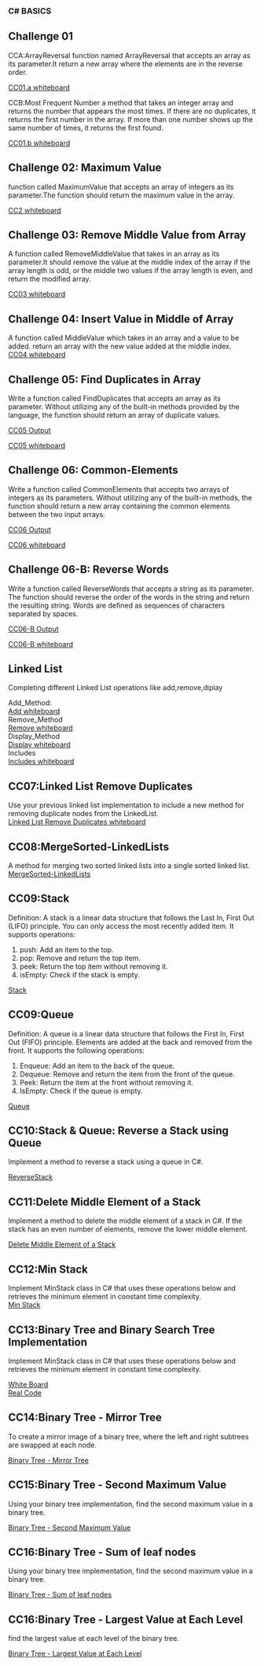 ### C# BASICS
  
## Challenge 01
 CCA:ArrayReversal
function named ArrayReversal that accepts an array as its parameter.It return a new array where the elements are in the reverse order.  

[CC01.a whiteboard](https://github.com/ReemLSHHSM/challenges-and-data-structures/blob/whiteboard-challenges/C%23BASICS/ArrayReversal/CCA.PNG?raw=true "Visit CC01.a")

CCB:Most Frequent Number
a method that takes an integer array and returns the number that appears the most times. If there are no duplicates, it returns the first number in the array. If more than one number shows up the same number of times, it returns the first found.  


[CC01.b whiteboard](https://github.com/ReemLSHHSM/challenges-and-data-structures/blob/whiteboard-challenges/C%23BASICS/FrequentNumber/CCB.PNG?raw=true "Visit CC01.b")

## Challenge 02: Maximum Value
function called MaximumValue that accepts an array of integers as its parameter.The function should return the maximum value in the array.  

[CC2 whiteboard](https://github.com/ReemLSHHSM/challenges-and-data-structures/blob/master/C%23BASICS/Maximum/CC2.PNG?raw=true "Visit CC02")

  

## Challenge 03: Remove Middle Value from Array  
A function called RemoveMiddleValue that takes in an array as its parameter.It should remove the value at the middle index of the array if the array length is odd, or the middle two values if the array length is even, and return the modified array.  

[CC03 whiteboard](https://github.com/ReemLSHHSM/challenges-and-data-structures/blob/master/C%23BASICS/Remove%20Middle%20Value%20from%20Array/cc3.PNG?raw=true "Visit CC03") 

## Challenge 04: Insert Value in Middle of Array 
A function called MiddleValue which takes in an array and a value to be added. return an array with the new value added at the middle index.  
[CC04 whiteboard](https://github.com/ReemLSHHSM/challenges-and-data-structures/blob/master/C%23BASICS/Insert%20Value%20in%20Middle%20of%20Array/cc4.PNG?raw=true "Visit CC04")   

## Challenge 05: Find Duplicates in Array 
Write a function called FindDuplicates that accepts an array as its parameter. Without utilizing any of the built-in methods provided by the language, the function should return an array of duplicate values.     

[CC05 Output](https://github.com/ReemLSHHSM/challenges-and-data-structures/blob/master/C%23BASICS/Challenges/Find-Duplicates/Capture5.PNG?raw=true "Visit CC05")  

[CC05 whiteboard](https://github.com/ReemLSHHSM/challenges-and-data-structures/blob/master/C%23BASICS/Challenges/Find-Duplicates/cc5.PNG?raw=true "Visit CC05")   


## Challenge 06: Common-Elements 
Write a function called CommonElements that accepts two arrays of integers as its parameters. Without utilizing any of the built-in methods, the function should return a new array containing the common elements between the two input arrays.

[CC06 Output](https://github.com/ReemLSHHSM/challenges-and-data-structures/blob/master/C%23BASICS/Common-Elements/cc6.PNG?raw=true "Visit CC06")  

[CC06 whiteboard](https://github.com/ReemLSHHSM/challenges-and-data-structures/blob/master/C%23BASICS/Common-Elements/cc06.PNG?raw=true "Visit CC06")   

## Challenge 06-B: Reverse Words 
Write a function called ReverseWords that accepts a string as its parameter. The function should reverse the order of the words in the string and return the resulting string. Words are defined as sequences of characters separated by spaces.   

[CC06-B Output](https://github.com/ReemLSHHSM/challenges-and-data-structures/blob/Reverse-Words/C%23BASICS/Reverse%20Words/cc7.PNG?raw=true "Visit CC06-B")  

[CC06-B whiteboard](https://github.com/ReemLSHHSM/challenges-and-data-structures/blob/Reverse-Words/C%23BASICS/Reverse%20Words/cc07.PNG?raw=true "Visit CC06-B")

## Linked List
Completing different Linked List operations like add,remove,diplay  

Add_Method:  
[Add whiteboard](https://github.com/ReemLSHHSM/challenges-and-data-structures/blob/master/C%23BASICS/LinkedList/Add_Node.PNG "Visit Add")   
Remove_Method   
[Remove whiteboard](https://github.com/ReemLSHHSM/challenges-and-data-structures/blob/master/C%23BASICS/LinkedList/Remove.PNG "Visit Remove")   
Display_Method   
[Display whiteboard](https://github.com/ReemLSHHSM/challenges-and-data-structures/blob/master/C%23BASICS/LinkedList/Display.PNG "Visit Display")   
Includes   
[Includes whiteboard](https://github.com/ReemLSHHSM/challenges-and-data-structures/blob/master/C%23BASICS/LinkedList/Includes.PNG "Visit Includes")    

## CC07:Linked List Remove Duplicates   
Use your previous linked list implementation to include a new method for removing duplicate nodes from the LinkedList.   
[Linked List Remove Duplicates whiteboard](https://github.com/ReemLSHHSM/challenges-and-data-structures/blob/master/C%23BASICS/Linked%20List%20Remove%20Duplicates/cc7.PNG "Visit Linked List Remove Duplicates")     

## CC08:MergeSorted-LinkedLists   
A method for merging two sorted linked lists into a single sorted linked list.   
[ MergeSorted-LinkedLists](https://github.com/ReemLSHHSM/challenges-and-data-structures/blob/master/C%23BASICS/MergeSorted-LinkedLists/cc08.PNG?raw=true "Visit  MergeSorted-LinkedLists")      

## CC09:Stack
Definition: A stack is a linear data structure that follows the Last In, First Out (LIFO) principle. You can only access the most recently added item. It supports operations:
1. push: Add an item to the top.
2. pop: Remove and return the top item.
3. peek: Return the top item without removing it.
4. isEmpty: Check if the stack is empty.
   
[Stack](https://github.com/ReemLSHHSM/challenges-and-data-structures/blob/Stack-and-Queue-Implementation/C%23BASICS/Stack%20%26%20Queue/cc08%20stack.PNG "Visit Stack")      

## CC09:Queue
Definition: A queue is a linear data structure that follows the First In, First Out (FIFO) principle. Elements are added at the back and removed from the front. It supports the following operations:
1. Enqueue: Add an item to the back of the queue.
2. Dequeue: Remove and return the item from the front of the queue.
3. Peek: Return the item at the front without removing it.
4. IsEmpty: Check if the queue is empty.
   
[Queue](https://github.com/ReemLSHHSM/challenges-and-data-structures/blob/Stack-and-Queue-Implementation/C%23BASICS/Stack%20%26%20Queue/cc08queue.PNG "Visit Queue")    


## CC10:Stack & Queue: Reverse a Stack using Queue
Implement a method to reverse a stack using a queue in C#.
   

[ReverseStack](https://github.com/ReemLSHHSM/challenges-and-data-structures/blob/master/C%23BASICS/ReverseStackUsingQueue/cc10.PNG "Visit ReverseStack")        

## CC11:Delete Middle Element of a Stack
Implement a method to delete the middle element of a stack in C#. If the stack has an even number of elements, remove the lower middle element.
   
[Delete Middle Element of a Stack](https://github.com/ReemLSHHSM/challenges-and-data-structures/blob/Delete-Middle-Element-Stack/C%23BASICS/DeleteMiddleElement/cc11.PNG?raw=true "Visit Delete Middle Element of a Stack")    

## CC12:Min Stack
Implement MinStack class in C# that uses these operations below and retrieves the minimum element in constant time complexity.   
[Min Stack](https://github.com/ReemLSHHSM/challenges-and-data-structures/blob/Min-Stack/C%23BASICS/MinStack/cc12.PNG?raw=true "Visit Min Stack")   

## CC13:Binary Tree and Binary Search Tree Implementation
Implement MinStack class in C# that uses these operations below and retrieves the minimum element in constant time complexity.   

[White Board](https://github.com/ReemLSHHSM/challenges-and-data-structures/blob/Min-Stack/C%23BASICS/MinStack/cc12.PNG?raw=true "Visit White board")   
[Real Code](https://github.com/ReemLSHHSM/challenges-and-data-structures/blob/Min-Stack/C%23BASICS/MinStack/cc12.PNG?raw=true "Visit Real Code")    

## CC14:Binary Tree - Mirror Tree
To create a mirror image of a binary tree, where the left and right subtrees are swapped at each node.   

[Binary Tree - Mirror Tree](https://github.com/ReemLSHHSM/challenges-and-data-structures/blob/Mirror-Tree/C%23BASICS/Trees/cc14.PNG?raw=true "Visit Binary Tree - Mirror Tree")      

## CC15:Binary Tree - Second Maximum Value
Using your binary tree implementation, find the second maximum value in a binary tree.

[Binary Tree - Second Maximum Value](https://github.com/ReemLSHHSM/challenges-and-data-structures/blob/master/C%23BASICS/Trees/cc15.PNG?raw=true "Visit Binary Tree - Second Maximum Value")     

## CC16:Binary Tree - Sum of leaf nodes
Using your binary tree implementation, find the second maximum value in a binary tree.

[Binary Tree - Sum of leaf nodes](https://github.com/ReemLSHHSM/challenges-and-data-structures/blob/Leaf-Sum/C%23BASICS/Trees/cc16.PNG "Visit Binary Tree - Sum of leaf nodes")    

## CC16:Binary Tree - Largest Value at Each Level
find the largest value at each level of the binary tree.

[Binary Tree - Largest Value at Each Level](https://github.com/ReemLSHHSM/challenges-and-data-structures/blob/Leaf-Sum/C%23BASICS/Trees/cc16.PNG "Visit Binary Tree - Largest Value at Each Level")   















